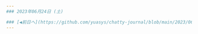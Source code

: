 ```yaml
---
### 2023年06月24日 (土)

### [◀️前日へ](https://github.com/yuasys/chatty-journal/blob/main/2023/06/2023-06-23.md)&emsp;&emsp;&emsp;&emsp;[翌日へ▶️](https://github.com/yuasys/chatty-journal/blob/main/2023/06/2023-06-25.md)
---
```



